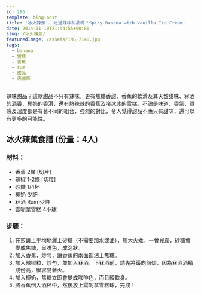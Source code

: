 ```yaml
---
id: 296
template: blog-post
title: '冰火辣蕉 - 吃過辣味甜品嗎？Spicy Banana with Vanilla Ice Cream'
date: 2014-11-10T21:44:55+00:00
slug: /冰火辣蕉/
featuredImage: /assets/IMG_7148.jpg
tags:
  - banana
  - 雪糕
  - 香蕉
  - rum
  - 甜品
  - 美國菜
---
```

辣味甜品？這款甜品不只有辣味，更有焦糖香甜、香蕉的軟滑及其天然甜味、冧酒的酒香、椰奶的香滑，還有熱辣辣的香蕉及冷冰冰的雪糕。不論是味道、香氣、質感及溫度都是有著不同的組合，強烈的對比，令人覺得甜品不應只有甜味，還可以有更多的可能性。

<!--more-->

## 冰火辣蕉食譜 (份量：4人)


### 材料：

* 香蕉 2條 [切片]
* 辣椒 1-2條 [切粒]
* 砂糖 1/4杯
* 椰奶 少許
* 冧酒 Rum 少許
* 雲呢拿雪糕 4小球

### 步驟：

  1. 在煎鑊上平均地灑上砂糖（不需要加水或油），用大火煮。一會兒後，砂糖會變成焦糖，呈啡色，成泡狀。
  2. 加入香蕉，炒勻，讓香蕉的兩面都沾上焦糖。
  3. 加入辣椒粒，炒勻，並加入冧酒。下冧酒前，請先將鑊向前傾，因為冧酒酒精成份高，很容易著火。
  4. 加入椰奶，焦糖立即會變成咖啡色，而且較軟身。
  5. 將香蕉倒入酒杯中，然後放上雲呢拿雪糕球，完成！